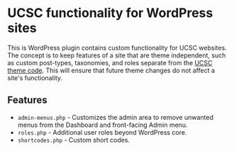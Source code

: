# UCSC functionality for WordPress sites

This is WordPress plugin contains custom functionality for UCSC websites. The concept is to keep features of a site that are theme independent, such as custom post-types, taxonomies, and roles separate from the [UCSC theme code](https://github.com/ucsc/theme-ucsc). This will ensure that future theme changes do not affect a site's functionality.

## Features

* `admin-menus.php` - Customizes the admin area to remove unwanted menus from the Dashboard and front-facing Admin menu.
* `roles.php` - Additional user roles beyond WordPress core.
* `shortcodes.php` - Custom short codes.
